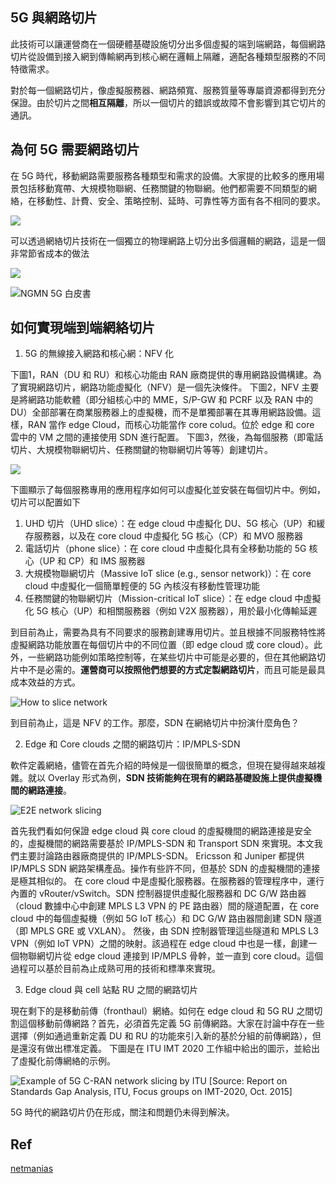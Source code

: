 ## 5G 與網路切片
此技術可以讓運營商在一個硬體基礎設施切分出多個虛擬的端到端網路，每個網路切片從設備到接入網到傳輸網再到核心網在邏輯上隔離，適配各種類型服務的不同特徵需求。

對於每一個網路切片，像虛擬服務器、網路頻寬、服務質量等專屬資源都得到充分保證。由於切片之間**相互隔離**，所以一個切片的錯誤或故障不會影響到其它切片的通訊。

## 為何 5G 需要網路切片
在 5G 時代，移動網路需要服務各種類型和需求的設備。大家提的比較多的應用場景包括移動寬帶、大規模物聯網、任務關鍵的物聯網。他們都需要不同類型的網絡，在移動性、計費、安全、策略控制、延時、可靠性等方面有各不相同的要求。

![](https://i.imgur.com/oKDsFLW.png)


可以透過網絡切片技術在一個獨立的物理網路上切分出多個邏輯的網路，這是一個非常節省成本的做法

![](https://i.imgur.com/pnW058m.png)


![](https://i.imgur.com/e9AZPnT.png "NGMN 5G 白皮書")

## 如何實現端到端網絡切片
1. 5G 的無線接入網路和核心網：NFV 化

下圖1，RAN（DU 和 RU）和核心功能由 RAN 廠商提供的專用網路設備構建。為了實現網路切片，網路功能虛擬化（NFV）是一個先決條件。
下圖2，NFV 主要是將網路功能軟體（即分組核心中的 MME，S/P-GW 和 PCRF 以及 RAN 中的 DU）全部部署在商業服務器上的虛擬機，而不是單獨部署在其專用網路設備。這樣，RAN 當作 edge Cloud，而核心功能當作 core colud。位於 edge 和 core 雲中的 VM 之間的連接使用 SDN 進行配置。
下圖3，然後，為每個服務（即電話切片、大規模物聯網切片、任務關鍵的物聯網切片等等）創建切片。

![](https://i.imgur.com/RFZtcBB.png)

下圖顯示了每個服務專用的應用程序如何可以虛擬化並安裝在每個切片中。例如，切片可以配置如下

1. UHD 切片（UHD slice）：在 edge cloud 中虛擬化 DU、5G 核心（UP）和緩存服務器，以及在 core cloud 中虛擬化 5G 核心（CP）和 MVO 服務器
2. 電話切片（phone slice）：在 core cloud 中虛擬化具有全移動功能的 5G 核心（UP 和 CP）和 IMS 服務器
3. 大規模物聯網切片（Massive IoT slice (e.g., sensor network)）：在 core cloud 中虛擬化一個簡單輕便的 5G 內核沒有移動性管理功能
4. 任務關鍵的物聯網切片（Mission-critical IoT slice）：在 edge cloud 中虛擬化 5G 核心（UP）和相關服務器（例如 V2X 服務器），用於最小化傳輸延遲

到目前為止，需要為具有不同要求的服務創建專用切片。並且根據不同服務特性將虛擬網路功能放置在每個切片中的不同位置（即 edge cloud 或 core cloud）。此外，一些網路功能例如策略控制等，在某些切片中可能是必要的，但在其他網路切片中不是必需的。**運營商可以按照他們想要的方式定製網路切片**，而且可能是最具成本效益的方式。

![](https://i.imgur.com/A9Ufzs6.png "How to slice network")

到目前為止，這是 NFV 的工作。那麼，SDN 在網絡切片中扮演什麼角色？

2. Edge 和 Core clouds 之間的網路切片：IP/MPLS-SDN

軟件定義網絡，儘管在首先介紹的時候是一個很簡單的概念，但現在變得越來越複雜。就以 Overlay 形式為例，**SDN 技術能夠在現有的網路基礎設施上提供虛擬機間的網路連接**。

![](https://i.imgur.com/6eR2dXh.png "E2E network slicing")

首先我們看如何保證 edge cloud 與 core cloud 的虛擬機間的網路連接是安全的，虛擬機間的網路需要基於 IP/MPLS-SDN 和 Transport SDN 來實現。本文我們主要討論路由器廠商提供的 IP/MPLS-SDN。 Ericsson 和 Juniper 都提供 IP/MPLS SDN 網路架構產品。操作有些許不同，但基於 SDN 的虛擬機間的連接是極其相似的。
在 core cloud 中是虛擬化服務器。在服務器的管理程序中，運行內置的 vRouter/vSwitch。SDN 控制器提供虛擬化服務器和 DC G/W 路由器（cloud 數據中心中創建 MPLS L3 VPN 的 PE 路由器）間的隧道配置，在 core cloud 中的每個虛擬機（例如 5G IoT 核心）和 DC G/W 路由器間創建 SDN 隧道（即 MPLS GRE 或 VXLAN）。
然後，由 SDN 控制器管理這些隧道和 MPLS L3 VPN（例如 IoT VPN）之間的映射。該過程在 edge cloud 中也是一樣，創建一個物聯網切片從 edge cloud 連接到 IP/MPLS 骨幹，並一直到 core cloud。這個過程可以基於目前為止成熟可用的技術和標準來實現。


3. Edge cloud 與 cell 站點 RU 之間的網路切片

現在剩下的是移動前傳（fronthaul）網絡。如何在 edge cloud 和 5G RU 之間切割這個移動前傳網路？首先，必須首先定義 5G 前傳網路。大家在討論中存在一些選擇（例如通過重新定義 DU 和 RU 的功能來引入新的基於分組的前傳網路），但是還沒有做出標准定義。
下圖是在 ITU IMT 2020 工作組中給出的圖示，並給出了虛擬化前傳網絡的示例。

![](https://i.imgur.com/H0nHVup.png "Example of 5G C-RAN network slicing by ITU [Source: Report on Standards Gap Analysis, ITU, Focus groups on IMT-2020, Oct. 2015]")

5G 時代的網路切片仍在形成，關注和問題仍未得到解決。

## Ref
[netmanias](https://www.netmanias.com/en/?m=view&id=blog&no=8325)
